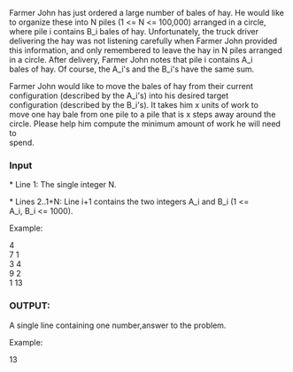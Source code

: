 <p>Farmer John has just ordered a large number of bales of hay.  He would like<br>to organize these into N piles (1 &lt;= N &lt;= 100,000) arranged in a circle,<br>where pile i contains B_i bales of hay.  Unfortunately, the truck driver<br>delivering the hay was not listening carefully when Farmer John provided<br>this information, and only remembered to leave the hay in N piles arranged<br>in a circle.  After delivery, Farmer John notes that pile i contains A_i<br>bales of hay.  Of course, the A_i's and the B_i's have the same sum.</p>
<p>Farmer John would like to move the bales of hay from their current<br>configuration (described by the A_i's) into his desired target<br>configuration (described by the B_i's).  It takes him x units of work to<br>move one hay bale from one pile to a pile that is x steps away around the<br>circle.  Please help him compute the minimum amount of work he will need to<br>spend.</p>
<h3>Input</h3>
<p>* Line 1: The single integer N.</p>
<p>* Lines 2..1+N: Line i+1 contains the two integers A_i and B_i (1 &lt;=<br> A_i, B_i &lt;= 1000).</p>
<p>Example:</p>
<p>4<br>7 1<br>3 4<br>9 2<br>1 13</p>
<h3>OUTPUT:</h3>
<p>A single line containing one number,answer to the problem.</p>
<p>Example:</p>
<p>13</p>